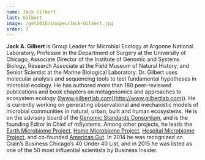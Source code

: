 ```yaml
---
name: Jack Gilbert
last: Gilbert
image: /get2016/images/Jack-Gilbert.jpg
order: 7
---
```


**Jack A. Gilbert** is Group Leader for Microbial Ecology at Argonne National Laboratory, Professor in the Department of Surgery at the University of Chicago, Associate Director of the Institute of Genomic and Systems Biology, Research Associate at the Field Museum of Natural History, and Senior Scientist at the Marine Biological Laboratory. Dr. Gilbert uses molecular analysis and sequencing tools to test fundamental hypotheses in microbial ecology. He has authored more than 180 peer-reviewed publications and book chapters on metagenomics and approaches to ecosystem ecology ([www.gilbertlab.com](http://www.gilbertlab.com)). He is currently working on generating observational and mechanistic models of microbial communities in natural, urban, built and human ecosystems. He is on the advisory board of the [Genomic Standards Consortium](http://www.gensc.org), and is the founding Editor in Chief of mSystems. Among other projects, he leads the [Earth Microbiome Project](http://www.earthmicrobiome.org), [Home Microbiome Project](http://www.homemicrobiome.com), [Hospital Microbiome Project](http://www.hospitalmicrobiome.com), and co-founded [American Gut](http://www.americangut.org). In 2014 he was recognized on Crain’s Business Chicago’s 40 Under 40 List, and in 2015 he was listed as one of the 50 most influential scientists by Business Insider.
